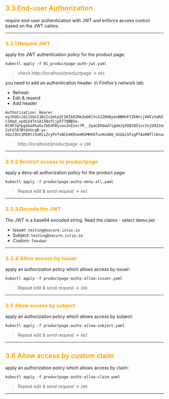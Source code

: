 ## <font color='orange'> 3.3 End-user Authorization </font>

require end-user authentication with JWT and enforce access control based on the JWT calims.

---

### <font color='orange'> 3.3.1 Require JWT  </font>
apply the JWT authentication policy for the product page:
```
kubectl apply -f 01_productpage-auth-jwt.yaml
```
> check http://localhost/productpage -> `401`  

you need to add an authentication header. In Firefox's network tab:

- Refresh
- Edit & resend 
- Add header

```
Authorization: Bearer eyJhbGciOiJSUzI1NiIsImtpZCI6IkRIRmJwb0lVcXJZOHQyenBBMnFYZkNtcjVWTzVaRXI0UnpIVV8tZW52dlEiLCJ0eXAiOiJKV1QifQ.eyJleHAiOjQ2ODU5ODk3MDAsImZvbyI6ImJhciIsImlhdCI6MTUzMjM4OTcwMCwiaXNzIjoidGVzdGluZ0BzZWN1cmUuaXN0aW8uaW8iLCJzdWIiOiJ0ZXN0aW5nQHNlY3VyZS5pc3Rpby5pbyJ9.CfNnxWP2tcnR9q0vxyxweaF3ovQYHYZl82hAUsn21bwQd9zP7c-LS9qd_vpdLG4Tn1A15NxfCjp5f7QNBUo-KC9PJqYpgGbaXhaGx7bEdFWjcwv3nZzvc7M__ZpaCERdwU7igUmJqYGBYQ51vr2njU9ZimyKkfDe3axcyiBZde7G6dabliUosJvvKOPcKIWPccCgefSj_GNfwIip3-SsFdlR7BtbVUcqR-yv-XOxJ3Uc1MI0tz3uMiiZcyPV7sNCU4KRnemRIMHVOfuvHsU60_GhGbiSFzgPTAa9WTltbnarTbxudb_YEOx12JiwYToeX0DCPb43W1tzIBxgm8NxUg
```

> http://localhost/productpage -> `200`  

---

### <font color='orange'> 3.3.2 Restrict access to productpage </font>

apply a deny-all authorization policy for the product page:
```
kubectl apply -f productpage-authz-deny-all.yaml
```

> Repeat edit & send request -> `403`

---

### <font color='orange'> 3.3.3 Decode the JWT </font>

The JWT is a base64 encoded string. 
Read the claims - select demo.jwt

- Issuer: `testing@secure.istio.io`
- Subject: `testing@secure.istio.io`
- Custom: `foo=bar`

---

### <font color='orange'> 3.3.4 Allow access by issuer </font>

apply an authorization policy which allows access by issuer:
```
kubectl apply -f productpage-authz-allow-issuer.yaml
```
> Repeat edit & send request -> `200`

---

### <font color='orange'> 3.5 Allow access by subject </font>

apply an authorization policy which allows access by subject:
```
kubectl apply -f productpage-authz-allow-subject.yaml
```
> Repeat edit & send request -> `403`

---

## <font color='orange'> 3.6 Allow access by custom claim </font>

apply an authorization policy which allows access by claim:
```
kubectl apply -f productpage-authz-allow-claim.yaml
```
> Repeat edit & send request -> `200`

---